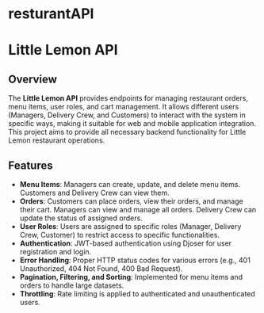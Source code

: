 # resturantAPI
# Little Lemon API

## Overview

The **Little Lemon API** provides endpoints for managing restaurant orders, menu items, user roles, and cart management. It allows different users (Managers, Delivery Crew, and Customers) to interact with the system in specific ways, making it suitable for web and mobile application integration. This project aims to provide all necessary backend functionality for Little Lemon restaurant operations.

## Features

- **Menu Items**: Managers can create, update, and delete menu items. Customers and Delivery Crew can view them.
- **Orders**: Customers can place orders, view their orders, and manage their cart. Managers can view and manage all orders. Delivery Crew can update the status of assigned orders.
- **User Roles**: Users are assigned to specific roles (Manager, Delivery Crew, Customer) to restrict access to specific functionalities.
- **Authentication**: JWT-based authentication using Djoser for user registration and login.
- **Error Handling**: Proper HTTP status codes for various errors (e.g., 401 Unauthorized, 404 Not Found, 400 Bad Request).
- **Pagination, Filtering, and Sorting**: Implemented for menu items and orders to handle large datasets.
- **Throttling**: Rate limiting is applied to authenticated and unauthenticated users.
